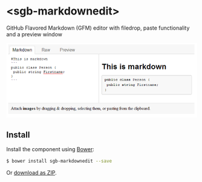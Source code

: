 # &lt;sgb-markdownedit&gt;

GitHub Flavored Markdown (GFM) editor with filedrop, paste functionality and a preview window

![Example Screenshot](/sgb-markdownedit.PNG?raw=true "Example Screenshot")

## Install

Install the component using [Bower](http://bower.io/):

```sh
$ bower install sgb-markdownedit --save
```

Or [download as ZIP](https://github.com/Smorgasbord-Development/sgb-markdownedit/archive/master.zip).
